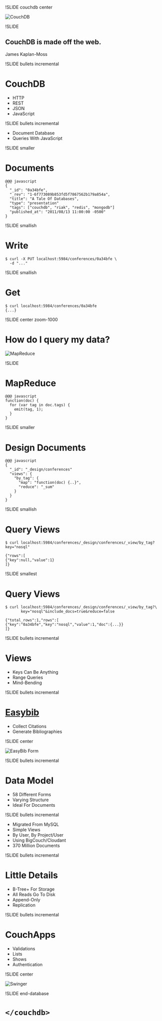 !SLIDE couchdb center

![CouchDB](couchdb-logo.png)

!SLIDE

## CouchDB is made off the web.

<p class="caption">James Kaplan-Moss</p>

!SLIDE bullets incremental

# CouchDB #

* HTTP
* REST
* JSON
* JavaScript

!SLIDE bullets incremental

* Document Database
* Queries With JavaScript

!SLIDE smaller

# Documents

    @@@ javascript
    {
      "_id": "0a34bfe",
      "_rev": "1-6f773089b853fd5f7867562b179a854a",
      "title": "A Tale Of Databases",
      "type": "presentation"
      "tags": ["couchdb", "riak", "redis", "mongodb"]
      "published_at": "2011/08/13 11:00:00 -0500"
    }

!SLIDE smallish

# Write

    $ curl -X PUT localhost:5984/conferences/0a34bfe \
      -d "..."

!SLIDE smallish

# Get

    $ curl localhost:5984/conferences/0a34bfe
    {...}

!SLIDE center zoom-1000

# How do I query my data?

![MapReduce](mapreduce.png)

!SLIDE

# MapReduce

    @@@ javascript
    function(doc) {
      for (var tag in doc.tags) {
        emit(tag, 1);
      }
    }

!SLIDE smaller

# Design Documents

    @@@ javascript
    {
      "_id": "_design/conferences"
      "views": {
        "by_tag": {
          "map": "function(doc) {..}",
          "reduce": "_sum"
        }
      }
    }

!SLIDE smallish

# Query Views

    $ curl localhost:5984/conferences/_design/conferences/_view/by_tag?key="nosql"

    {"rows":[
    {"key":null,"value":1}
    ]}

!SLIDE smallest

# Query Views

    $ curl localhost:5984/conferences/_design/conferences/_view/by_tag?\
           key="nosql"&include_docs=true&reduce=false

    {"total_rows":1,"rows":[
    {"key":"0a34bfe","key":"nosql","value":1,"doc":{...}}
    ]}

!SLIDE bullets incremental

# Views

* Keys Can Be Anything
* Range Queries
* Mind-Bending

!SLIDE bullets incremental

# [Easybib](http://easybib.com)

* Collect Citations
* Generate Bibliographies

!SLIDE center

![EasyBib Form](easybib_form.png)

!SLIDE bullets incremental

# Data Model

* 58 Different Forms
* Varying Structure
* Ideal For Documents

!SLIDE bullets incremental

* Migrated From MySQL
* Simple Views
* By User, By Project/User
* Using BigCouch/Cloudant
* 370 Million Documents

!SLIDE bullets incremental

# Little Details

* B-Tree+ For Storage
* All Reads Go To Disk
* Append-Only
* Replication

!SLIDE bullets incremental

# CouchApps

* Validations
* Lists
* Shows
* Authentication

!SLIDE center

![Swinger](swinger.png)

!SLIDE end-database

# `</couchdb>`
